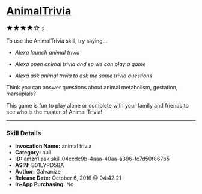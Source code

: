 # [AnimalTrivia](http://alexa.amazon.com/#skills/amzn1.ask.skill.04ccdc9b-4aaa-40aa-a396-fc7d50f867b5)
![4 stars](../../images/ic_star_black_18dp_1x.png)![4 stars](../../images/ic_star_black_18dp_1x.png)![4 stars](../../images/ic_star_black_18dp_1x.png)![4 stars](../../images/ic_star_black_18dp_1x.png)![4 stars](../../images/ic_star_border_black_18dp_1x.png) 2

To use the AnimalTrivia skill, try saying...

* *Alexa launch animal trivia*

* *Alexa open animal trivia and so we can play a game*

* *Alexa ask animal trivia to ask me some trivia questions*

Think you can answer questions about animal metabolism, gestation, marsupials? 

This game is fun to play alone or complete with your family and friends to see who is the master of Animal Trivia!

***

### Skill Details

* **Invocation Name:** animal trivia
* **Category:** null
* **ID:** amzn1.ask.skill.04ccdc9b-4aaa-40aa-a396-fc7d50f867b5
* **ASIN:** B01LYPD5BA
* **Author:** Galvanize
* **Release Date:** October 6, 2016 @ 04:42:21
* **In-App Purchasing:** No
